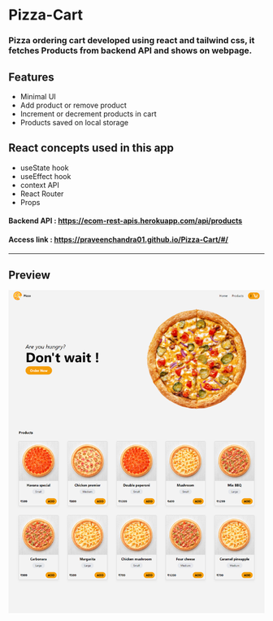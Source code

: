 # Pizza-Cart
### Pizza ordering cart developed using react and tailwind css, it fetches Products from backend API and shows on webpage.
## Features
- Minimal UI
- Add product or remove product
- Increment or decrement products in cart
- Products saved on local storage
## React concepts used in this app
- useState hook
- useEffect hook
- context API 
- React Router
- Props
#### Backend API : https://ecom-rest-apis.herokuapp.com/api/products
#### Access link : https://praveenchandra01.github.io/Pizza-Cart/#/
---
## Preview
![](https://github.com/praveenchandra01/Pizza-Cart/blob/master/src/images/Pizza-Cart.png)
